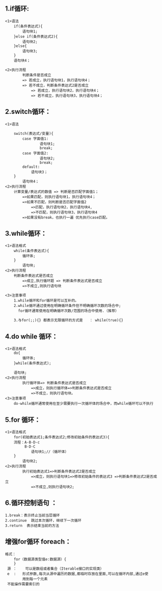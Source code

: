 ## 1.if循环:
    <1>语法
        if(条件表达式){
            语句块1;
        }else if(条件表达式2){
            语句块2;   
        }else{
            语句块3;
        }
        语句块4；
    
    <2>执行流程
            判断条件是否成立
            => 若成立，执行语句块1，执行语句块4；
            => 若不成立，判断条件表达式2是否成立
                => 若成立，执行语句块2，执行语句块4；
                => 若不成立，执行语句块3，执行语句块4；
## 2.switch循环：
    <1>语法
    
        switch(表达式/变量){
            case 字面值1:
                    语句块1;
                    break;
            case 字面值2:
                    语句块2;
                    break;
            default:
                语句块3；
        }
            语句块4；  
    <2>执行流程
        计算变量/表达式的数值 => 判断是否匹配字面值1；
            =>如果匹配，则执行语句块1，执行语句块4；
            =>如果不匹配，则判断是否匹配字面值2
                =>匹配，执行语句块2，执行语句块4,
                =>不匹配，则执行语句块3，执行语句块4
            =>如果没有break，也执行一遍 优先执行case匹配。
## 3.while循环：
    <1>语法格式
        while(条件表达式){
            循环体;
        }
            语句块;   
    <2>执行流程
        判断条件表达式是否成立
            =>成立,执行循环题 => 判断条件表达式是否成立
            =>不成立,则执行语句块
    
    <3>注意事项
        1.while循环和for循环是可以互补的。
        2.while循环通过使用在明确循环条件但不明确循环次数的场合中;
          for循环通常使用在明确循环次数/范围的场合中使用.（推荐）

        3.与for(;;){} 都表示无限循环的方式是   ： while(true){}         
## 4.do while 循环：
    <1>语法格式
        do{
            循环体;
        }while(条件表达式);
    
        语句块;  
    <2>执行流程
            执行循环体=> 判断条件表达式是否成立
                =>成立，则执行循环体=>判断条件表达式是否成立
                =>不成立，则执行语句块。    
    <3>注意事项
        do-while循环通常使用在至少需要执行一次循环体的场合中，而while循环可以不执行 
## 5.for 循环：
    <1>语法格式
        for(初始表达式1;条件表达式2;修改初始条件的表达式3){
        流程：A-B-D-c
             B-D-C
                语句块1;//（循环体）
        }
            语句块2;
    <2>执行流程
            执行初始表达式1=>判断条件表达式2是否成立
                =>成立，则执行语句块1=>修改初始条件的表达式3 =>判断条件表达式2是否成立
                =>不成立,则执行语句块2;
## 6.循环控制语句 ：
    1.break：表示终止当前当层循环
    2.continue  跳过本次循环，继续下一次循环 
    3.return  表示结束当前的方法     
               
## 增强for循环 foreach：
    格式：
        for（数据源类型值e:数据源）{    
        }
     源 ： 	可以是数组或者集合（Iterable接口的实现类）
     e  :   形式参数,每次从源中遍历的数据,都临时存放在里面,可以在循环内部,通过e使		
     	    用到每一个元素   
     不能操作需要索引的